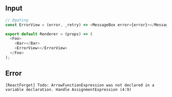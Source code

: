 
## Input

```javascript
// @gating
const ErrorView = (error, _retry) => <MessageBox error={error}></MessageBox>;

export default Renderer = (props) => (
  <Foo>
    <Bar></Bar>
    <ErrorView></ErrorView>
  </Foo>
);

```


## Error

```
[ReactForget] Todo: ArrowFunctionExpression was not declared in a variable declaration. Handle AssignmentExpression (4:9)
```
          
      